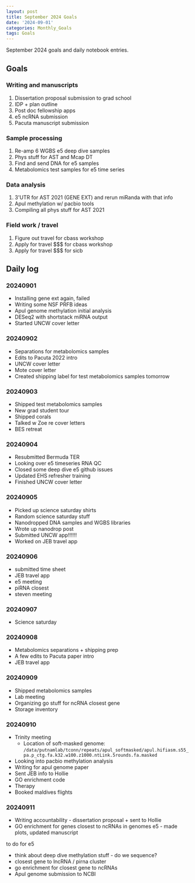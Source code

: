 ```yaml
---
layout: post
title: September 2024 Goals
date: '2024-09-01'
categories: Monthly_Goals
tags: Goals
---
```


September 2024 goals and daily notebook entries.

## Goals  

### Writing and manuscripts 

1. Dissertation proposal submission to grad school
2. IDP + plan outline
3. Post doc fellowship apps 
4. e5 ncRNA submission 
5. Pacuta manuscript submission 

### Sample processing

1. Re-amp 6 WGBS e5 deep dive samples
2. Phys stuff for AST and Mcap DT 
3. Find and send DNA for e5 samples 
4. Metabolomics test samples for e5 time series 

### Data analysis

1. 3'UTR for AST 2021 (GENE EXT) and rerun miRanda with that info 
2. Apul methylation w/ pacbio tools 
3. Compiling all phys stuff for AST 2021 

### Field work / travel 

1. Figure out travel for cbass workshop 
2. Apply for travel $$$ for cbass workshop 
3. Apply for travel $$$ for sicb 

## Daily log 

### 20240901

- Installing gene ext again, failed 
- Writing some NSF PRFB ideas 
- Apul genome methylation initial analysis 
- DESeq2 with shortstack miRNA output 
- Started UNCW cover letter 

### 20240902

- Separations for metabolomics samples 
- Edits to Pacuta 2022 intro 
- UNCW cover letter 
- Mote cover letter 
- Created shipping label for test metabolomics samples tomorrow 

### 20240903

- Shipped test metabolomics samples 
- New grad student tour 
- Shipped corals
- Talked w Zoe re cover letters  
- BES retreat 

### 20240904

- Resubmitted Bermuda TER 
- Looking over e5 timeseries RNA QC 
- Closed some deep dive e5 github issues 
- Updated EHS refresher training
- Finished UNCW cover letter 

### 20240905

- Picked up science saturday shirts 
- Random science saturday stuff 
- Nanodropped DNA samples and WGBS libraries 
- Wrote up nanodrop post 
- Submitted UNCW app!!!!!!
- Worked on JEB travel app 

### 20240906

- submitted time sheet 
- JEB travel app 
- e5 meeting 
- piRNA closest 
- steven meeting 

### 20240907

- Science saturday 

### 20240908 

- Metabolomics separations + shipping prep 
- A few edits to Pacuta paper intro 
- JEB travel app 

### 20240909

- Shipped metabolomics samples 
- Lab meeting 
- Organizing go stuff for ncRNA closest gene 
- Storage inventory 

### 20240910 

- Trinity meeting 
	- Location of soft-masked genome: `/data/putnamlab/tconn/repeats/apul_softmasked/apul.hifiasm.s55_pa.p_ctg.fa.k32.w100.z1000.ntLink.5rounds.fa.masked`
- Looking into pacbio methylation analysis 
- Writing for apul genome paper 
- Sent JEB info to Hollie 
- GO enrichment code 
- Therapy 
- Booked maldives flights

### 20240911

- Writing accountability - dissertation proposal + sent to Hollie 
- GO enrichment for genes closest to ncRNAs in genomes e5 - made plots, updated manuscript 





to do for e5 

- think about deep dive methylation stuff - do we sequence? 
- closest gene to lncRNA / pirna cluster
- go enrichment for closest gene to ncRNAs 
- Apul genome submission to NCBI 